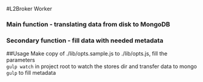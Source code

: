 #L2Broker Worker
### Main function - translating data from disk to MongoDB
### Secondary function - fill data with needed metadata

##Usage
Make copy of ./lib/opts.sample.js to ./lib/opts.js, fill the parameters  
`gulp watch` in project root to watch the stores dir and transfer data to mongo  
`gulp` to fill metadata